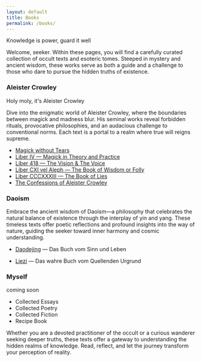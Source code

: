 ```yaml
---
layout: default
title: Books
permalink: /books/
---
```

Knowledge is power, guard it well

Welcome, seeker. Within these pages, you will find a carefully curated collection of occult texts and esoteric tomes. Steeped in mystery and ancient wisdom, these works serve as both a guide and a challenge to those who dare to pursue the hidden truths of existence.

### Aleister Crowley

Holy moly, it's Aleister Crowley

Dive into the enigmatic world of Aleister Crowley, where the boundaries between magick and madness blur. His seminal works reveal forbidden rituals, provocative philosophies, and an audacious challenge to conventional norms. Each text is a portal to a realm where true will reigns supreme.

* [Magick without Tears](https://weirdshitz.neocities.org/min/mwt.epub)
* [Liber IV &mdash; Magick in Theory and Practice](https://weirdshitz.neocities.org/min/book4.epub)
* [Liber 418 &mdash; The Vision & The Voice](https://weirdshitz.neocities.org/min/liber418.epub)
* [Liber CXI vel Aleph &mdash; The Book of Wisdom or Folly](https://weirdshitz.neocities.org/min/aleph.epub)
* [Liber CCCXXXIII &mdash; The Book of Lies](https://weirdshitz.neocities.org/min/liber333.epub)
* [The Confessions of Aleister Crowley](https://weirdshitz.neocities.org/min/confessions.epub)

### Daoism

Embrace the ancient wisdom of Daoism—a philosophy that celebrates the natural balance of existence through the interplay of yin and yang. These timeless texts offer poetic reflections and profound insights into the way of nature, guiding the seeker toward inner harmony and cosmic understanding.

* [Daodejing](https://weirdshitz.neocities.org/min/ttk.epub) &mdash; Das Buch vom Sinn und Leben

* [Liezi](https://weirdshitz.neocities.org/min/ld.epub) &mdash; Das wahre Buch vom Quellenden Urgrund


### Myself

coming soon

* Collected Essays
* Collected Poetry
* Collected Fiction
* Recipe Book

Whether you are a devoted practitioner of the occult or a curious wanderer seeking deeper truths, these texts offer a gateway to understanding the hidden realms of knowledge. Read, reflect, and let the journey transform your perception of reality.

